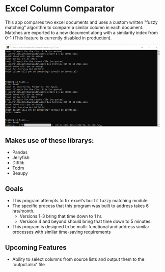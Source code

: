 # Excel Column Comparator
This app compares two excel documents and uses a custom written "fuzzy matching" algorithm to compare a similar column in each document.
Matches are exported to a new document along with a similarity index from 0-1 (This feature is currently disabled in production).

![](columncompare.png)

## Makes use of these librarys:
- Pandas
- Jellyfish
- Difflib
- Tqdm
- Beaupy

## Goals
- This program attempts to fix excel's built it fuzzy matching module
- The specific process that this program was built to address takes 6 hrs/month. 
    - Versions 1-3 bring that time down to 1 hr. 
    - Versison 4 and beyond should bring that time down to 5 minutes.
- This program is designed to be multi-functional and address similar processes with similar time-saving requirements

## Upcoming Features
- Ability to select columns from source lists and output them to the 'output.xlsx' file
